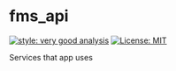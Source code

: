 # fms_api

[![style: very good analysis][very_good_analysis_badge]][very_good_analysis_link]
[![License: MIT][license_badge]][license_link]

Services that app uses

[license_badge]: https://img.shields.io/badge/license-MIT-blue.svg
[license_link]: https://opensource.org/licenses/MIT
[very_good_analysis_badge]: https://img.shields.io/badge/style-very_good_analysis-B22C89.svg
[very_good_analysis_link]: https://pub.dev/packages/very_good_analysis